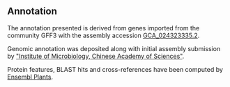 **Annotation**
----------

The annotation presented is derived from genes imported from the community GFF3 with the assembly accession [GCA\_024323335.2](http://www.ebi.ac.uk/ena/data/view/GCA_024323335.2).

Genomic annotation was deposited along with initial assembly submission by ["Institute of Microbiology, Chinese Academy of Sciences"](https://english.im.cas.cn/).

Protein features, BLAST hits and cross-references have been computed by [Ensembl Plants](https://plants.ensembl.org/info/genome/annotation/index.html).
